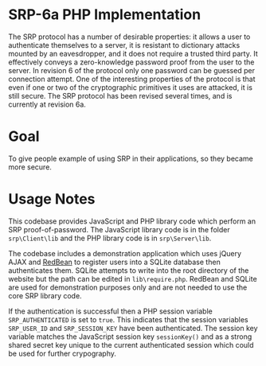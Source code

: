 # SRP-6a PHP Implementation

The SRP protocol has a number of desirable properties: it allows a user to authenticate
themselves to a server, it is resistant to dictionary attacks mounted by an eavesdropper,
and it does not require a trusted third party. It effectively conveys a zero-knowledge password
proof from the user to the server. In revision 6 of the protocol only one password can be guessed
per connection attempt. One of the interesting properties of the protocol is that even if one or
two of the cryptographic primitives it uses are attacked, it is still secure. The SRP protocol
has been revised several times, and is currently at revision 6a.

# Goal
To give people example of using SRP in their applications, so they became more secure.

# Usage Notes
This codebase provides JavaScript and PHP library code which perform an SRP proof-of-password. 
The JavaScript library code is in the folder `srp\Client\lib` and the PHP library code is in `srp\Server\lib`. 

The codebase includes a demonstration application which uses jQuery AJAX and [RedBean](http://redbeanphp.com/) 
to register users into a SQLite database then authenticates them. SQLite attempts to write into the root directory 
of the website but the path can be edited in `lib\require.php`. RedBean and SQLite are used for demonstration 
purposes only and are not needed to use the core SRP library code. 

If the authentication is successful then a PHP session variable `SRP_AUTHENTICATED` is set to `true`. 
This indicates that the session variables `SRP_USER_ID` and `SRP_SESSION_KEY` have been authenticated. 
The session key variable matches the JavaScript session key `sessionKey()` and as a strong shared secret key 
unique to the current authenticated session which could be used for further crypography.
